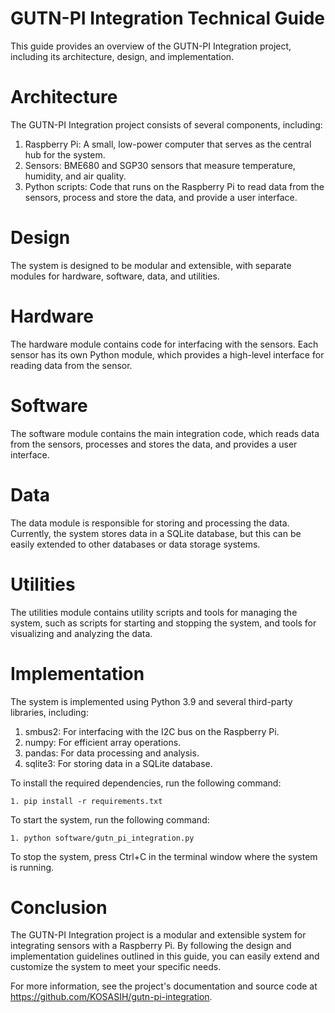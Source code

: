 # GUTN-PI Integration Technical Guide

This guide provides an overview of the GUTN-PI Integration project, including its architecture, design, and implementation.

# Architecture

The GUTN-PI Integration project consists of several components, including:

1. Raspberry Pi: A small, low-power computer that serves as the central hub for the system.
2. Sensors: BME680 and SGP30 sensors that measure temperature, humidity, and air quality.
3. Python scripts: Code that runs on the Raspberry Pi to read data from the sensors, process and store the data, and provide a user interface.

# Design

The system is designed to be modular and extensible, with separate modules for hardware, software, data, and utilities.

# Hardware

The hardware module contains code for interfacing with the sensors. Each sensor has its own Python module, which provides a high-level interface for reading data from the sensor.

# Software

The software module contains the main integration code, which reads data from the sensors, processes and stores the data, and provides a user interface.

# Data

The data module is responsible for storing and processing the data. Currently, the system stores data in a SQLite database, but this can be easily extended to other databases or data storage systems.

# Utilities

The utilities module contains utility scripts and tools for managing the system, such as scripts for starting and stopping the system, and tools for visualizing and analyzing the data.

# Implementation

The system is implemented using Python 3.9 and several third-party libraries, including:

1. smbus2: For interfacing with the I2C bus on the Raspberry Pi.
2. numpy: For efficient array operations.
3. pandas: For data processing and analysis.
4. sqlite3: For storing data in a SQLite database.

To install the required dependencies, run the following command:
```
1. pip install -r requirements.txt
```

To start the system, run the following command:
```
1. python software/gutn_pi_integration.py
```
To stop the system, press Ctrl+C in the terminal window where the system is running.

# Conclusion

The GUTN-PI Integration project is a modular and extensible system for integrating sensors with a Raspberry Pi. By following the design and implementation guidelines outlined in this guide, you can easily extend and customize the system to meet your specific needs.

For more information, see the project's documentation and source code at https://github.com/KOSASIH/gutn-pi-integration.
